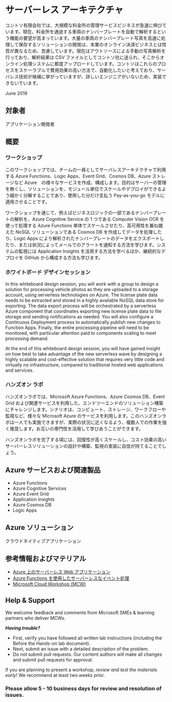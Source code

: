 # サーバーレス アーキテクチャ

コントソ有限会社では、大規模な料金所の管理サービスビジネスが急速に伸びています。現在、料金所を通過する車両のナンバープレートを自動で解析するという機能の要望が高まっています。大量の車両のナンバープレート写真を高速に処理して保存するソリューションの開発は、本業のオンライン決済ビジネスとは性質が異なるため、苦慮しています。現在はアウトソースによる手動の写真解析を行っており、解析結果は CSV ファイルとしてコントソ社に送られ、そこからオンライン処理システムに都度アップロードしています。コントソはこれらのプロセスをスケーラブルで費用効果の高い方法で、自動化したいと考えており、サーバレス技術が候補に挙がっていますが、詳しいエンジニアがいないため、実装できないでいます。

June 2019

## 対象者

アプリケーション開発者

## 概要

### ワークショップ

このワークショップでは、チームの一員としてサーバレスアーキテクチャで利用する Azure Functions、Logic Apps、Event Grid、Cosmos DB、Azure ストレージなど Azure　の様々なサービスを作成、構成します。目的はサーバーの管理を無くし、ソリューションを、モジュール単位でスケールやデプロイができるよう細かく分解することであり、使用した分だけ支払う Pay-as-you-go モデルに適用させることです。

ワークショップを通じて、例えばビジネスロジックの一部であるナンバープレートの解析を、Azure Cognitive Service の 1 つである Computer Vision OCR を使って処理する Azure Functions 単体でスケールさせたり、高可用性を兼ね備えた NoSQL ソリューションである Cosmos DB を作成してデータを処理したり、Logic Apps により解析されたナンバープレートのデータをエクスポートしたり、または状況によってメールでのアラートを通知する方法を学びます。システムの監視には Application Insights を活用する方法を学べるほか、継続的なデプロイを GitHub から構成する方法も学びます。

### ホワイトボード デザインセッション

In this whiteboard design session, you will work with a group to design a solution for processing vehicle photos as they are uploaded to a storage account, using serverless technologies on Azure. The license plate data needs to be extracted and stored in a highly available NoSQL data store for exporting. The data export process will be orchestrated by a serverless Azure component that coordinates exporting new license plate data to file storage and sending notifications as needed. You will also configure a Continuous Deployment process to automatically publish new changes to Function Apps. Finally, the entire processing pipeline will need to be monitored, with particular attention paid to components scaling to meet processing demand.

At the end of this whiteboard design session, you will have gained insight on how best to take advantage of the new serverless wave by designing a highly scalable and cost-effective solution that requires very little code and virtually no infrastructure, compared to traditional hosted web applications and services.

### ハンズオン ラボ

ハンズオンラボでは、Microsoft Azure Functions、Azure Cosmos DB、Event Grid および関連サービスを利用した、エンドツーエンドのソリューション構築にチャレンジします。シナリオは、コンピュート、ストレージ、ワークフローや監視など、様々な Microsoft Azure のサービスを利用します。このハンズオンラボは一人でも実施できますが、実際の状況に近くなるよう、複数人での作業を強く推奨します。お互いの専門性を活用して学びあうことができます。

ハンズオンラボを完了する頃には、回復性が高くスケールし、コスト効果の高いサーバーレスソリューションの設計や構築、監視の実装に自信が持てることでしょう。

## Azure サービスおよび関連製品

- Azure Functions
- Azure Cognitive Services
- Azure Event Grid
- Application Insights
- Azure Cosmos DB
- Logic Apps

## Azure ソリューション

クラウドネイティブアプリケーション

## 参考情報およびマテリアル

- [Azure 上のサーバーレス Web アプリケーション](https://docs.microsoft.com/ja-jp/azure/architecture/reference-architectures/serverless/web-app)
- [Azure Functions を使用したサーバーレスなイベント処理](https://docs.microsoft.com/ja-jp/azure/architecture/reference-architectures/serverless/event-processing)
- [Microsoft Cloud Workshop (MCW)](https://github.com/Microsoft/MCW) 

## Help & Support

We welcome feedback and comments from Microsoft SMEs & learning partners who deliver MCWs.  

***Having trouble?***
- First, verify you have followed all written lab instructions (including the Before the Hands-on lab document).
- Next, submit an issue with a detailed description of the problem.
- Do not submit pull requests. Our content authors will make all changes and submit pull requests for approval.   

If you are planning to present a workshop, *review and test the materials early*! We recommend at least two weeks prior.

### Please allow 5 - 10 business days for review and resolution of issues.
